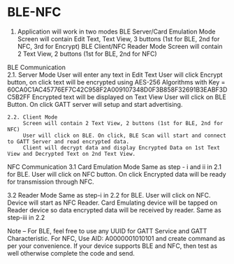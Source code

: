 # BLE-NFC




1. Application will work in two modes
    BLE Server/Card Emulation Mode
         Screen will contain Edit Text, Text View, 3 buttons (1st for BLE, 2nd for NFC, 3rd for Encrypt)
    BLE Client/NFC Reader Mode
         Screen will contain 2 Text View, 2 buttons (1st for BLE, 2nd for NFC)
	
BLE Communication	
    2.1. Server Mode
         User will enter any text in Edit Text
         User will click Encrypt button, on click text will be encrypted using AES-256 Algorithms with
			   Key = 60CA0C1AC45776EF7C42C958F2A009107348D0F3B858F32691B3EABF3DC5B2FF
		     Encrypted text will be displayed on Text View
         User will click on BLE Button. On click GATT server will setup and start advertising.
	
    2.2. Client Mode
         Screen will contain 2 Text View, 2 buttons (1st for BLE, 2nd for NFC)
         User will click on BLE. On click, BLE Scan will start and connect to GATT Server and read encrypted data.
         Client will decrypt data and display Encrypted Data on 1st Text View and Decrypted Text on 2nd Text View.
	
NFC Communication
   3.1 Card Emulation Mode
        Same as step - i and ii in 2.1 for BLE.
        User will click on NFC button. On click Encrypted data will be ready for transmission through NFC.

   3.2 Reader Mode
        Same as step-i in 2.2 for BLE.
        User will click on NFC. Device will start as NFC Reader.
        Card Emulating device will be tapped on Reader device so data encrypted data will be received by reader.
   Same as step-iii in 2.2


Note – 
        For BLE, feel free to use any UUID for GATT Service and GATT Characteristic.
        For NFC, Use AID: A0000001010101 and create command as per your convenience.
        If your device supports BLE and NFC, then test as well otherwise complete the code and send.
